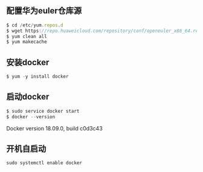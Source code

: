 ## 配置华为euler仓库源

```js
$ cd /etc/yum.repos.d
$ wget https://repo.huaweicloud.com/repository/conf/openeuler_x86_64.repo
$ yum clean all
$ yum makecache
```

## 安装docker
```js
$ yum -y install docker
```


## 启动docker
```js
$ sudo service docker start
$ docker --version
```
Docker version 18.09.0, build c0d3c43

## 开机自启动
```js
sudo systemctl enable docker
```
